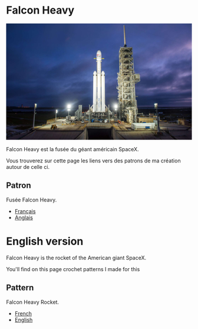 # Falcon Heavy

![FalconHeavy](../../media/FalconHeavy.jpg)

Falcon Heavy est la fusée du géant américain SpaceX.

Vous trouverez sur cette page les liens vers des patrons de ma création autour de celle ci.

## Patron
Fusée Falcon Heavy.

* [Français](./fr/FalconHeavy.md)
* [Anglais](./en/FalconHeavy.md)

# English version

Falcon Heavy is the rocket of the American giant SpaceX.

You'll find on this page crochet patterns I made for this

## Pattern

Falcon Heavy Rocket.

* [French](./fr/FalconHeavy.md)
* [English](./en/FalconHeavy.md)
